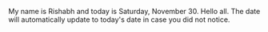 My name is Rishabh and today is Saturday, November 30. Hello all. The date will automatically update to today's date in case you did not notice.
